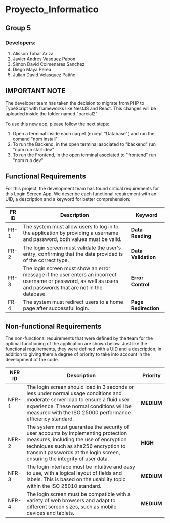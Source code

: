 # Proyecto_Informatico

## Group 5

### Developers:

1. Alisson Tobar Ariza
2. Javier Andres Vasquez Pabon
3. Simon David Colmenares Sanchez
4. Diego Maya Perea
5. Julian David Velasquez Patiño

## IMPORTANT NOTE
The developer team has taken the decision to migrate from PHP to TypeScript with frameworks like NestJS and React. This changes
will be uploaded inside the folder named "parcial2"

To use this new app, please follow the next steps:

1. Open a terminal inside each carpet (except "Database") and run the comand "npm install"
2. To run the Backend, in the open terminal asociated to "backend" run "npm run start:dev"
3. To run the Frontend, in the open terminal asociated to "frontend" run "npm run dev"

## Functional Requirements

For this project, the development team has found critical requirements for this Login Screen App.
We describe each functional requirement with an UID, a description and a keyword for better comprehension:

| FR ID | Description                                                                                                                                                    | Keyword              |
| ----- | -------------------------------------------------------------------------------------------------------------------------------------------------------------- | -------------------- |
| FR-1  | The system must allow users to log in to the application by providing a username and password, both values must be valid.                                      | **Data Reading**     |
| FR-2  | The login screen must validate the user's entry, confirming that the data provided is of the correct type.                                                     | **Data Validation**  |
| FR-3  | The login screen must show an error message if the user enters an incorrect username or password, as well as users and passwords that are not in the database. | **Error Control**    |
| FR-4  | The system must redirect users to a home page after successful login.                                                                                          | **Page Redirection** |

## Non-functional Requirements

The non-functional requirements that were defined by the team for the optimal functioning of the application are shown below. Just like the functional requirements, they were defined with a UID and a description, in addition to giving them a degree of priority to take into account in the development of the code.

| NFR ID | Description                                                                                                                                                                                                                                       | Priority   |
| ------ | ------------------------------------------------------------------------------------------------------------------------------------------------------------------------------------------------------------------------------------------------- | ---------- |
| NFR-1  | The login screen should load in 3 seconds or less under normal usage conditions and moderate server load to ensure a fluid user experience. These normal conditions will be measured with the ISO 25000 performance efficiency standard.          | **MEDIUM** |
| NFR-2  | The system must guarantee the security of user accounts by implementing protection measures, including the use of encryption techniques such as sha256 encryption to transmit passwords at the login screen, ensuring the integrity of user data. | **HIGH**   |
| NFR-3  | The login interface must be intuitive and easy to use, with a logical layout of fields and labels. This is based on the usability topic within the ISO 25010 standard.                                                                            | **MEDIUM** |
| NFR-4  | The login screen must be compatible with a variety of web browsers and adapt to different screen sizes, such as mobile devices and tablets.                                                                                                       | **MEDIUM** |
